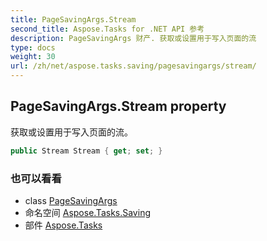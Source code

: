 ```yaml
---
title: PageSavingArgs.Stream
second_title: Aspose.Tasks for .NET API 参考
description: PageSavingArgs 财产. 获取或设置用于写入页面的流
type: docs
weight: 30
url: /zh/net/aspose.tasks.saving/pagesavingargs/stream/
---
```

## PageSavingArgs.Stream property

获取或设置用于写入页面的流。

```csharp
public Stream Stream { get; set; }
```

### 也可以看看

* class [PageSavingArgs](../)
* 命名空间 [Aspose.Tasks.Saving](../../pagesavingargs/)
* 部件 [Aspose.Tasks](../../../)


